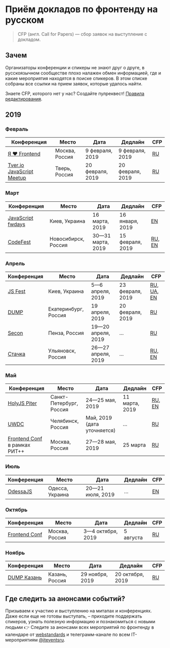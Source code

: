 # Приём докладов по фронтенду на русском

> CFP (англ. Call for Papers) — сбор заявок на выступление с докладом.

## Зачем

Организаторы конференции и спикеры не знают друг о друге,
в русскоязычном сообществе плохо налажен обмен информацией,
где и какие мероприятия находятся в поиске спикеров.
В этом списке собраны все ссылки на прием заявок, которые удалось найти.

Знаете CFP, которого нет у нас? Создайте пулреквест! [Правила редактирования](CONTRIBUTION.md).

## 2019

### Февраль

| Конференция | Место | Дата | Дедлайн | CFP |
| ---------- | -------- | ---- | ------------------- | ------------------------ |
| [Я ❤ Frontend](https://yandex.ru/promo/yandex4developers/yalovefrontend) | Москва, Россия | 9 февраля, 2019 | 9 февраля, 2019 | [RU](https://forms.yandex.ru/surveys/9685/) |
| [Tver.io JavaScript Meetup](https://tver.io/) | Тверь, Россия | 20 февраля, 2019 | 20 февраля, 2019 | [RU](https://forms.gle/2FhtDmUYk8wENPwX9) |

### Март

| Конференция | Место | Дата | Дедлайн | CFP |
| ---------- | -------- | ---- | ------------------- | ------------------------ |
| [JavaScript fwdays](https://fwdays.com/en/event/js-fwdays-2019) | Киев, Украина | 16 марта, 2019 | 16 января, 2019 | [EN](https://docs.google.com/forms/d/e/1FAIpQLSfd_0wYqSJ3nCdVtR_FBDGwzzm7VDnYfTvcK3QA3BsWceQ4eg/viewform) |
| [CodeFest](https://2019.codefest.ru/) | Новосибирск, Россия | 30—31 марта, 2019 | 15 февраля, 2019 | [RU](https://2019.codefest.ru/speakers/ru/call-for-papers/), [EN](https://2019.codefest.ru/speakers/en/call-for-papers/) |

### Апрель

| Конференция | Место | Дата | Дедлайн | CFP |
| ---------- | -------- | ---- | ------------------- | ------------------------ |
| [JS Fest](http://jsfest.com.ua/) | Киев, Украина | 5—6 апреля, 2019 | 23 февраля, 2019 | [RU](http://jsfest.com.ua/speakers_rus.html), [UA](http://jsfest.com.ua/speakers.html), [EN](http://jsfest.com.ua/speakers_eng.html) |
| [DUMP](https://dump-conf.ru/) | Екатеринбург, Россия | 19 апреля, 2019 | 20 февраля, 2019 | [RU](https://t.me/kataeva) |
| [Secon](https://2019.secon.ru/) | Пенза, Россия | 19—20 апреля, 2019 | … | [RU](https://2019.secon.ru/forspeakers) |
| [Стачка](https://nastachku.ru/) | Ульяновск, Россия | 26—27 апреля, 2019 | … | [RU](https://nastachku.ru/speaker), [EN](https://nastachku.ru/speaker?sl=en) |

### Май

| Конференция | Место | Дата | Дедлайн | CFP |
| ---------- | -------- | ---- | ------------------- | ------------------------ |
| [HolyJS Piter](https://holyjs-piter.ru/) | Санкт-Петербург, Россия | 24—25 мая, 2019 | 11 марта, 2019 | [RU](https://holyjs-piter.ru/callforpapers/), [EN](https://holyjs-piter.ru/en/callforpapers/) |
| [UWDC](https://uwdc.ru) | Челябинск, Россия | Май, 2019 (дата уточняется) | … | [RU](mailto:ai@unit6.ru) |
| [Frontend Conf](http://frontendconf.ru/moscow/2019) в рамках РИТ++ | Москва, Россия | 27—28 мая, 2019 | 25 марта | [RU](https://conf.ontico.ru/lectures/propose?conference=fc2019-rit) |

### Июль

| Конференция | Место | Дата | Дедлайн | CFP |
| ---------- | -------- | ---- | ------------------- | ------------------------ |
| [OdessaJS](http://odessajs.org/) | Одесса, Украина | 20—21 июля, 2019 | … | [EN](https://docs.google.com/forms/d/e/1FAIpQLSeQqU4iM-vBx6VRWHQcE1zKh3LW4KZ5231Oe0dQx-neBrrc3g/viewform) |

### Октябрь

| Конференция | Место | Дата | Дедлайн | CFP |
| ---------- | -------- | ---- | ------------------- | ------------------------ |
| [Frontend Conf](http://frontendconf.ru/moscow/2019) | Москва, Россия | 3—4 октября, 2019 | 5 августа | [RU](https://conf.ontico.ru/lectures/propose?conference=fc2019-moscow) |

### Ноябрь

| Конференция | Место | Дата | Дедлайн | CFP |
| ---------- | -------- | ---- | ------------------- | ------------------------ |
| [DUMP Казань](https://dump-kazan.ru/) | Казань, Россия | 29 ноября, 2019 | 20 октября, 2019 | [RU](https://dump-kazan.ru/) |




## Где следить за анонсами событий?

Призываем к участию и выступлению на митапах и конференциях. Даже если еще не готовы выступать, – приходите поддержать спикеров, узнать полезную информацию и познакомиться с новыми людьми 👉 
Следите за анонсами всех мероприятий по фронтенду в календаре от [webstandards](https://github.com/web-standards-ru/calendar) и телеграмм-канале по всем IT-мероприятиям [@iteventsru](https://t.me/joinchat/AAAAAEwWC-da2I0eXaeGDg).
